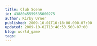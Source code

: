 ```yaml
---
title: Club Scene
id: 4388045559535000275
author: Kirby Urner
published: 2009-10-01T10:18:00.000-07:00
updated: 2009-10-02T13:48:53.500-07:00
blog: world_game
tags: 
---
```


